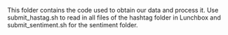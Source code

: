 This folder contains the code used to obtain our data and process it. Use submit_hastag.sh to read in all files of the hashtag folder in Lunchbox and submit_sentiment.sh for the sentiment folder.
